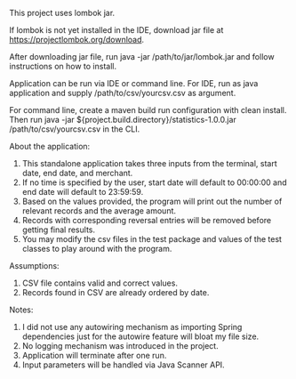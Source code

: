 This project uses lombok jar.

If lombok is not yet installed in the IDE,
download jar file at https://projectlombok.org/download.

After downloading jar file,
run java -jar /path/to/jar/lombok.jar and follow instructions on how to install.

Application can be run via IDE or command line.
For IDE, run as java application and supply /path/to/csv/yourcsv.csv as argument.

For command line, create a maven build run configuration with clean install.
Then run java -jar ${project.build.directory}/statistics-1.0.0.jar /path/to/csv/yourcsv.csv in the CLI.

About the application:
1. This standalone application takes three inputs from the terminal, start date, end date, and merchant.
2. If no time is specified by the user, start date will default to 00:00:00 and end date will default to 23:59:59.
3. Based on the values provided, the program will print out the number of relevant records and the average amount.
4. Records with corresponding reversal entries will be removed before getting final results.
5. You may modify the csv files in the test package and values of the test classes to play around with the program.

Assumptions:
1. CSV file contains valid and correct values.
2. Records found in CSV are already ordered by date.

Notes:
1. I did not use any autowiring mechanism as importing Spring dependencies
   just for the autowire feature will bloat my file size.
2. No logging mechanism was introduced in the project.
3. Application will terminate after one run.
4. Input parameters will be handled via Java Scanner API.
